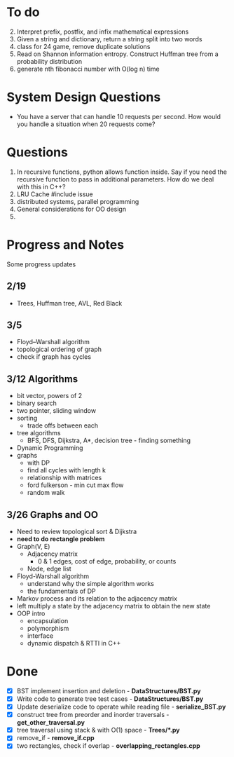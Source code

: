 # To do
2. Interpret prefix, postfix, and infix mathematical expressions
3. Given a string and dictionary, return a string split into two words
4. class for 24 game, remove duplicate solutions
7. Read on Shannon information entropy. Construct Huffman tree from a probability distribution
8. generate nth fibonacci number with O(log n) time

# System Design Questions
* You have a server that can handle 10 requests per second. How would you handle a situation when 20 requests come?

# Questions
1. In recursive functions, python allows function inside. Say if you need the recursive function to pass in additional parameters. How do we deal with this in C++?
2. LRU Cache #include issue
3. distributed systems, parallel programming
4. General considerations for OO design
5. 

# Progress and Notes
Some progress updates

## 2/19
- Trees, Huffman tree, AVL, Red Black

## 3/5
- Floyd–Warshall algorithm
- topological ordering of graph
- check if graph has cycles

## 3/12 Algorithms
- bit vector, powers of 2
- binary search
- two pointer, sliding window
- sorting
  - trade offs between each
- tree algorithms
  - BFS, DFS, Dijkstra, A*, decision tree - finding something
- Dynamic Programming
- graphs
  - with DP
  - find all cycles with length k
  - relationship with matrices
  - ford fulkerson - min cut max flow
  - random walk

## 3/26 Graphs and OO
- Need to review topological sort & Dijkstra
- **need to do rectangle problem**
- Graph(V, E)
  - Adjacency matrix
    - 0 & 1 edges, cost of edge, probability, or counts
  - Node, edge list
- Floyd-Warshall algorithm
  - understand why the simple algorithm works
  - the fundamentals of DP
- Markov process and its relation to the adjacency matrix
- left multiply a state by the adjacency matrix to obtain the new state
- OOP intro
  - encapsulation
  - polymorphism
  - interface
  - dynamic dispatch & RTTI in C++

# Done
- [x] BST implement insertion and deletion - **DataStructures/BST.py**
- [x] Write code to generate tree test cases - **DataStructures/BST.py**
- [x] Update deserialize code to operate while reading file - **serialize_BST.py**
- [x] construct tree from preorder and inorder traversals - **get_other_traversal.py**
- [x] tree traversal using stack & with O(1) space - **Trees/*.py**
- [x] remove_if - **remove_if.cpp**
- [x] two rectangles, check if overlap - **overlapping_rectangles.cpp**